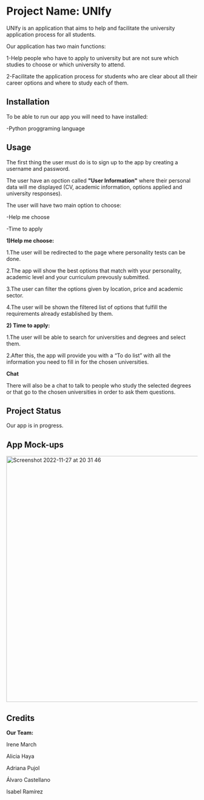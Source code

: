 # Project Name: UNIfy

UNIfy is an application that aims to help and facilitate the university application process for all students.

Our application has two main functions:

1-Help people who have to apply to university but are not sure which studies to choose or which university to attend.

2-Facilitate the application process for students who are clear about all their career options and where to study each of them.


## Installation

To be able to run our app you will need to have installed:

-Python proggraming language

## Usage

The first thing the user must do is to sign up to the app by creating a username and password. 

The user have an opction called **"User Information"** where their personal data will me displayed (CV, academic information, options applied and university responses).

The user will have two main option to choose:

-Help me choose

-Time to apply

**1)Help me choose:**

1.The user will be redirected to the page where personality tests can be done.

2.The app will show the best options that match with your personality, academic level and your curriculum prevously submitted.

3.The user can filter the options given by location, price and academic sector.

4.The user will be shown the filtered list of options that fulfill the requirements already established by them.

**2) Time to apply:**

1.The user will be able to search for universities and degrees and select them.

2.After this, the app will provide you with a “To do list” with all the information you need to fill in for the chosen universities. 

**Chat**

There will also be a chat to talk to people who study the selected degrees or that go to the chosen universities in order to ask them questions. 

## Project Status

Our app is in progress.

## App Mock-ups

<img width="647" alt="Screenshot 2022-11-27 at 20 31 46" src="https://user-images.githubusercontent.com/119240158/204155809-6cf24209-09fa-451c-8acb-404b1dd8b4e6.png">


## Credits

**Our Team:**

Irene March

Alicia Haya

Adriana Pujol

Álvaro Castellano

Isabel Ramírez
